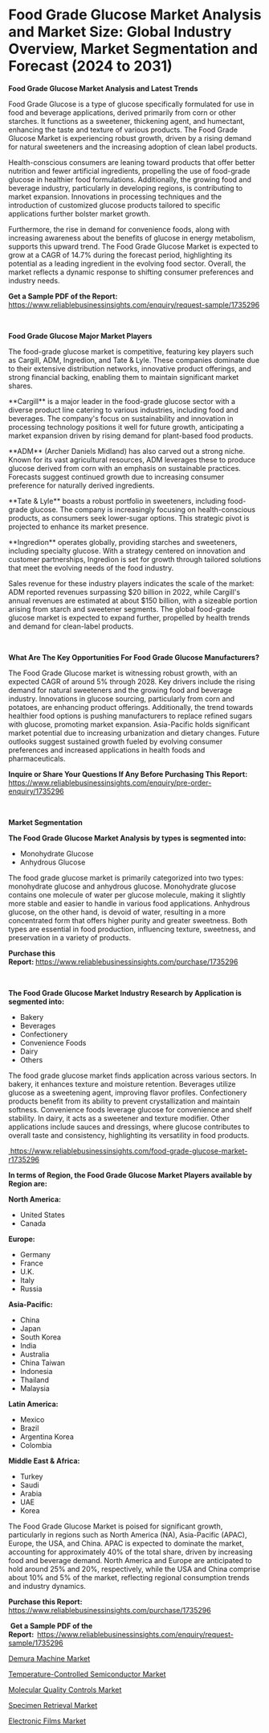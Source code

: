 <p><h1>Food Grade Glucose Market Analysis and Market Size: Global Industry Overview, Market Segmentation and Forecast (2024 to 2031)</h1></p><p><strong>Food Grade Glucose Market Analysis and Latest Trends</strong></p>
<p><p>Food Grade Glucose is a type of glucose specifically formulated for use in food and beverage applications, derived primarily from corn or other starches. It functions as a sweetener, thickening agent, and humectant, enhancing the taste and texture of various products. The Food Grade Glucose Market is experiencing robust growth, driven by a rising demand for natural sweeteners and the increasing adoption of clean label products. </p><p>Health-conscious consumers are leaning toward products that offer better nutrition and fewer artificial ingredients, propelling the use of food-grade glucose in healthier food formulations. Additionally, the growing food and beverage industry, particularly in developing regions, is contributing to market expansion. Innovations in processing techniques and the introduction of customized glucose products tailored to specific applications further bolster market growth. </p><p>Furthermore, the rise in demand for convenience foods, along with increasing awareness about the benefits of glucose in energy metabolism, supports this upward trend. The Food Grade Glucose Market is expected to grow at a CAGR of 14.7% during the forecast period, highlighting its potential as a leading ingredient in the evolving food sector. Overall, the market reflects a dynamic response to shifting consumer preferences and industry needs.</p></p>
<p><strong>Get a Sample PDF of the Report:&nbsp;</strong> <a href="https://www.reliablebusinessinsights.com/enquiry/request-sample/1735296?utm_campaign=75&utm_medium=2&utm_source=Github&utm_content=ia&utm_term=18122024&utm_id=food-grade-glucose">https://www.reliablebusinessinsights.com/enquiry/request-sample/1735296</a></p>
<p>&nbsp;</p>
<p><strong>Food Grade Glucose Major Market Players</strong></p>
<p><p>The food-grade glucose market is competitive, featuring key players such as Cargill, ADM, Ingredion, and Tate & Lyle. These companies dominate due to their extensive distribution networks, innovative product offerings, and strong financial backing, enabling them to maintain significant market shares.</p><p>**Cargill** is a major leader in the food-grade glucose sector with a diverse product line catering to various industries, including food and beverages. The company's focus on sustainability and innovation in processing technology positions it well for future growth, anticipating a market expansion driven by rising demand for plant-based food products.</p><p>**ADM** (Archer Daniels Midland) has also carved out a strong niche. Known for its vast agricultural resources, ADM leverages these to produce glucose derived from corn with an emphasis on sustainable practices. Forecasts suggest continued growth due to increasing consumer preference for naturally derived ingredients.</p><p>**Tate & Lyle** boasts a robust portfolio in sweeteners, including food-grade glucose. The company is increasingly focusing on health-conscious products, as consumers seek lower-sugar options. This strategic pivot is projected to enhance its market presence.</p><p>**Ingredion** operates globally, providing starches and sweeteners, including specialty glucose. With a strategy centered on innovation and customer partnerships, Ingredion is set for growth through tailored solutions that meet the evolving needs of the food industry.</p><p>Sales revenue for these industry players indicates the scale of the market: ADM reported revenues surpassing $20 billion in 2022, while Cargill's annual revenues are estimated at about $150 billion, with a sizeable portion arising from starch and sweetener segments. The global food-grade glucose market is expected to expand further, propelled by health trends and demand for clean-label products.</p></p>
<p>&nbsp;</p>
<p><strong>What Are The Key Opportunities For Food Grade Glucose Manufacturers?</strong></p>
<p><p>The Food Grade Glucose market is witnessing robust growth, with an expected CAGR of around 5% through 2028. Key drivers include the rising demand for natural sweeteners and the growing food and beverage industry. Innovations in glucose sourcing, particularly from corn and potatoes, are enhancing product offerings. Additionally, the trend towards healthier food options is pushing manufacturers to replace refined sugars with glucose, promoting market expansion. Asia-Pacific holds significant market potential due to increasing urbanization and dietary changes. Future outlooks suggest sustained growth fueled by evolving consumer preferences and increased applications in health foods and pharmaceuticals.</p></p>
<p><strong>Inquire or Share Your Questions If Any Before Purchasing This Report:</strong> <a href="https://www.reliablebusinessinsights.com/enquiry/pre-order-enquiry/1735296?utm_campaign=75&utm_medium=2&utm_source=Github&utm_content=ia&utm_term=18122024&utm_id=food-grade-glucose">https://www.reliablebusinessinsights.com/enquiry/pre-order-enquiry/1735296</a></p>
<p>&nbsp;</p>
<p><strong>Market Segmentation</strong></p>
<p><strong>The Food Grade Glucose Market Analysis by types is segmented into:</strong></p>
<p><ul><li>Monohydrate Glucose</li><li>Anhydrous Glucose</li></ul></p>
<p><p>The food grade glucose market is primarily categorized into two types: monohydrate glucose and anhydrous glucose. Monohydrate glucose contains one molecule of water per glucose molecule, making it slightly more stable and easier to handle in various food applications. Anhydrous glucose, on the other hand, is devoid of water, resulting in a more concentrated form that offers higher purity and greater sweetness. Both types are essential in food production, influencing texture, sweetness, and preservation in a variety of products.</p></p>
<p><strong>Purchase this Report:&nbsp;</strong><a href="https://www.reliablebusinessinsights.com/purchase/1735296?utm_campaign=75&utm_medium=2&utm_source=Github&utm_content=ia&utm_term=18122024&utm_id=food-grade-glucose">https://www.reliablebusinessinsights.com/purchase/1735296</a></p>
<p>&nbsp;</p>
<p><strong>The Food Grade Glucose Market Industry Research by Application is segmented into:</strong></p>
<p><ul><li>Bakery</li><li>Beverages</li><li>Confectionery</li><li>Convenience Foods</li><li>Dairy</li><li>Others</li></ul></p>
<p><p>The food grade glucose market finds application across various sectors. In bakery, it enhances texture and moisture retention. Beverages utilize glucose as a sweetening agent, improving flavor profiles. Confectionery products benefit from its ability to prevent crystallization and maintain softness. Convenience foods leverage glucose for convenience and shelf stability. In dairy, it acts as a sweetener and texture modifier. Other applications include sauces and dressings, where glucose contributes to overall taste and consistency, highlighting its versatility in food products.</p></p>
<p><a href="https://www.reliablebusinessinsights.com/food-grade-glucose-market-r1735296?utm_campaign=75&utm_medium=2&utm_source=Github&utm_content=ia&utm_term=18122024&utm_id=food-grade-glucose">&nbsp;https://www.reliablebusinessinsights.com/food-grade-glucose-market-r1735296</a></p>
<p><strong>In terms of Region, the Food Grade Glucose Market Players available by Region are:</strong></p>
<p>
    <p> <strong> North America: </strong>
        <ul>
            <li>United States</li>
            <li>Canada</li>
        </ul>
        </p> 
    <p> <strong> Europe: </strong>
        <ul>
            <li>Germany</li>
            <li>France</li>
            <li>U.K.</li>
            <li>Italy</li>
            <li>Russia</li>
        </ul>
        </p> 
    <p> <strong> Asia-Pacific: </strong>
        <ul>
            <li>China</li>
            <li>Japan</li>
            <li>South Korea</li>
            <li>India</li>
            <li>Australia</li>
            <li>China Taiwan</li>
            <li>Indonesia</li>
            <li>Thailand</li>
            <li>Malaysia</li>
        </ul>
        </p> 
    <p> <strong> Latin America: </strong>
        <ul>
            <li>Mexico</li>
            <li>Brazil</li>
            <li>Argentina Korea</li>
            <li>Colombia</li>
        </ul>
        </p> 
    <p> <strong> Middle East & Africa: </strong>
        <ul>
            <li>Turkey</li>
            <li>Saudi</li>
            <li>Arabia</li>
            <li>UAE</li>
            <li>Korea</li>
        </ul>
    </p>
    </p>
<p><p>The Food Grade Glucose Market is poised for significant growth, particularly in regions such as North America (NA), Asia-Pacific (APAC), Europe, the USA, and China. APAC is expected to dominate the market, accounting for approximately 40% of the total share, driven by increasing food and beverage demand. North America and Europe are anticipated to hold around 25% and 20%, respectively, while the USA and China comprise about 10% and 5% of the market, reflecting regional consumption trends and industry dynamics.</p></p>
<p><strong>Purchase this Report: </strong><a href="https://www.reliablebusinessinsights.com/purchase/1735296?utm_campaign=75&utm_medium=2&utm_source=Github&utm_content=ia&utm_term=18122024&utm_id=food-grade-glucose">https://www.reliablebusinessinsights.com/purchase/1735296</a></p>
<p>&nbsp;<strong>Get a Sample PDF of the Report:&nbsp;&nbsp;</strong><a href="https://www.reliablebusinessinsights.com/enquiry/request-sample/1735296?utm_campaign=75&utm_medium=2&utm_source=Github&utm_content=ia&utm_term=18122024&utm_id=food-grade-glucose">https://www.reliablebusinessinsights.com/enquiry/request-sample/1735296</a></p>
<p><strong></strong></p>
<p><p><a href="https://github.com/LilianFaulkner65/Market-Research-Report-List-1/blob/main/demura-machine-market.md?utm_campaign=75&utm_medium=2&utm_source=Github&utm_content=ia&utm_term=18122024&utm_id=food-grade-glucose">Demura Machine Market</a></p><p><a href="https://github.com/rileymgdorcas/Market-Research-Report-List-1/blob/main/temperature-controlled-semiconductor-market.md?utm_campaign=75&utm_medium=2&utm_source=Github&utm_content=ia&utm_term=18122024&utm_id=food-grade-glucose">Temperature-Controlled Semiconductor Market</a></p><p><a href="https://www.linkedin.com/pulse/future-revenue-market-insights-molecular-quality-controls-aygye?utm_campaign=75&utm_medium=2&utm_source=Github&utm_content=ia&utm_term=18122024&utm_id=food-grade-glucose">Molecular Quality Controls Market</a></p><p><a href="https://www.linkedin.com/pulse/specimen-retrieval-market-analysis-post-pandemic-reset-emerging-pq6be?utm_campaign=75&utm_medium=2&utm_source=Github&utm_content=ia&utm_term=18122024&utm_id=food-grade-glucose">Specimen Retrieval Market</a></p><p><a href="https://www.linkedin.com/pulse/in-depth-electronic-films-market-research-comprehensive-insights-5zybe?utm_campaign=75&utm_medium=2&utm_source=Github&utm_content=ia&utm_term=18122024&utm_id=food-grade-glucose">Electronic Films Market</a></p></p>
